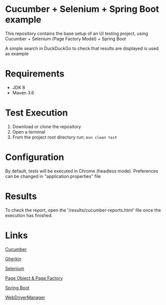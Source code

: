 # Cucumber + Selenium + Spring Boot example

This repository contains the base setup of an UI testing project, using Cucumber + Selenium (Page Factory Model) + Spring Boot

A simple search in DuckDuckGo to check that results are displayed is used as example

# Requirements

* JDK 8
* Maven 3.6

# Test Execution

1. Download or clone the repository
2. Open a terminal
3. From the project root directory run:  `mvn clean test`

# Configuration

By default, tests will be executed in Chrome (headless mode). Preferences can be changed in "application.properties" file

# Results

To check the report, open the '/results/cucumber-reports.html' file once the execution has finished.

# Links
    
   [Cucumber](<https://docs.cucumber.io/>)
   
   [Gherkin](<https://cucumber.io/docs/gherkin/>)
      
   [Selenium](<https://github.com/SeleniumHQ/selenium>)
      
   [Page Object & Page Factory](<https://www.tutorialselenium.com/2019/02/05/page-object-model-selenium-webdriver/>)
   
   [Spring Boot](<https://spring.io/projects/spring-boot>)
   
   [WebDriverManager](<https://github.com/bonigarcia/webdrivermanager>)
   